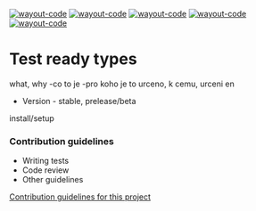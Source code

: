 [![wayout-code](https://img.shields.io/circleci/build/gh/wayout-code/test-ready-types?style=plastic)](https://circleci.com/gh/wayout-code/test-ready-types)
[![wayout-code](https://img.shields.io/github/license/wayout-code/test-ready-types?style=plastic)](https://github.com/wayout-code/test-ready-types/blob/master/license.txt)
[![wayout-code](https://img.shields.io/github/contributors/wayout-code/test-ready-types?style=plastic)](https://github.com/wayout-code/test-ready-types/graphs/contributors)
[![wayout-code](https://img.shields.io/github/issues-pr-raw/wayout-code/test-ready-types?style=plastic)](https://github.com/wayout-code/test-ready-types/pulls)
[![wayout-code](https://img.shields.io/github/forks/wayout-code/test-ready-types?label=Forks)](https://github.com/wayout-code/test-ready-types/network/members)


# Test ready types

what, why
-co to je
-pro koho je to urceno, k cemu, urceni en
* Version - stable, prelease/beta

install/setup


### Contribution guidelines ###

* Writing tests
* Code review
* Other guidelines

[Contribution guidelines for this project](contributing.md)